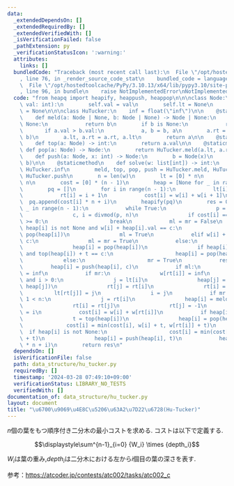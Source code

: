```yaml
---
data:
  _extendedDependsOn: []
  _extendedRequiredBy: []
  _extendedVerifiedWith: []
  _isVerificationFailed: false
  _pathExtension: py
  _verificationStatusIcon: ':warning:'
  attributes:
    links: []
  bundledCode: "Traceback (most recent call last):\n  File \"/opt/hostedtoolcache/PyPy/3.10.13/x64/lib/pypy3.10/site-packages/onlinejudge_verify/documentation/build.py\"\
    , line 76, in _render_source_code_stat\n    bundled_code = language.bundle(\n\
    \  File \"/opt/hostedtoolcache/PyPy/3.10.13/x64/lib/pypy3.10/site-packages/onlinejudge_verify/languages/python.py\"\
    , line 96, in bundle\n    raise NotImplementedError\nNotImplementedError\n"
  code: "from heapq import heapify, heappush, heappop\n\n\nclass Node:\n    def __init__(self,\
    \ val: int):\n        self.val = val\n        self.lt = None\n        self.rt\
    \ = None\n\n\nclass HuTucker:\n    inf = float(\"inf\")\n\n    @staticmethod\n\
    \    def meld(a: Node | None, b: Node | None) -> Node | None:\n        if a is\
    \ None:\n            return b\n        if b is None:\n            return a\n \
    \       if a.val > b.val:\n            a, b = b, a\n        a.rt = HuTucker.meld(a.rt,\
    \ b)\n        a.lt, a.rt = a.rt, a.lt\n        return a\n\n    @staticmethod\n\
    \    def top(a: Node) -> int:\n        return a.val\n\n    @staticmethod\n   \
    \ def pop(a: Node) -> Node:\n        return HuTucker.meld(a.lt, a.rt)\n\n    @staticmethod\n\
    \    def push(a: Node, x: int) -> Node:\n        b = Node(x)\n        return HuTucker.meld(a,\
    \ b)\n\n    @staticmethod\n    def solve(w: list[int]) -> int:\n        inf =\
    \ HuTucker.inf\n        meld, top, pop, push = HuTucker.meld, HuTucker.top, HuTucker.pop,\
    \ HuTucker.push\n        n = len(w)\n        lt = [0] * n\n        rt = [0] *\
    \ n\n        cost = [0] * (n - 1)\n        heap = [None for _ in range(n - 1)]\n\
    \        pq = []\n        for i in range(n - 1):\n            lt[i] = i - 1\n\
    \            rt[i] = i + 1\n            cost[i] = w[i] + w[i + 1]\n          \
    \  pq.append(cost[i] * n + i)\n        heapify(pq)\n        res = 0\n        for\
    \ _ in range(n - 1):\n            while True:\n                p = heappop(pq)\n\
    \                c, i = divmod(p, n)\n                if cost[i] == c and rt[i]\
    \ >= 0:\n                    break\n            ml = mr = False\n            if\
    \ heap[i] is not None and w[i] + heap[i].val == c:\n                heap[i] =\
    \ pop(heap[i])\n                ml = True\n            elif w[i] + w[rt[i]] ==\
    \ c:\n                ml = mr = True\n            else:\n                t = top(heap[i])\n\
    \                heap[i] = pop(heap[i])\n                if heap[i] is not None\
    \ and top(heap[i]) + t == c:\n                    heap[i] = pop(heap[i])\n   \
    \             else:\n                    mr = True\n            res += c\n   \
    \         heap[i] = push(heap[i], c)\n            if ml:\n                w[i]\
    \ = inf\n            if mr:\n                w[rt[i]] = inf\n            if ml\
    \ and i > 0:\n                j = lt[i]\n                heap[j] = meld(heap[i],\
    \ heap[j])\n                rt[j] = rt[i]\n                rt[i] = -1\n      \
    \          lt[rt[j]] = j\n                i = j\n            if mr and rt[i] +\
    \ 1 < n:\n                j = rt[i]\n                heap[i] = meld(heap[i], heap[j])\n\
    \                rt[i] = rt[j]\n                rt[j] = -1\n                lt[rt[i]]\
    \ = i\n            cost[i] = w[i] + w[rt[i]]\n            if heap[i] is not None:\n\
    \                t = top(heap[i])\n                heap[i] = pop(heap[i])\n  \
    \              cost[i] = min(cost[i], w[i] + t, w[rt[i]] + t)\n              \
    \  if heap[i] is not None:\n                    cost[i] = min(cost[i], top(heap[i])\
    \ + t)\n                heap[i] = push(heap[i], t)\n            heappush(pq, cost[i]\
    \ * n + i)\n        return res\n"
  dependsOn: []
  isVerificationFile: false
  path: data_structure/hu_tucker.py
  requiredBy: []
  timestamp: '2024-03-28 07:49:10+09:00'
  verificationStatus: LIBRARY_NO_TESTS
  verifiedWith: []
documentation_of: data_structure/hu_tucker.py
layout: document
title: "\u6700\u9069\u4E8C\u5206\u63A2\u7D22\u6728(Hu-Tucker)"
---
```


$n$個の葉をもつ順序付き二分木の最小コストを求める.
コストは以下で定義する.

$$\displaystyle\sum^{n-1}_{i=0} {W_i} \times {depth_i}$$

$W_i$は葉の重み,$depth_i$は二分木における左から$i$個目の葉の深さを表す.

参考：https://atcoder.jp/contests/atc002/tasks/atc002_c